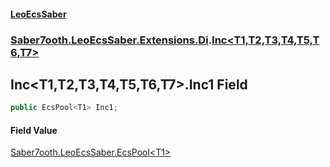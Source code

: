 #### [LeoEcsSaber](index.md 'index')
### [Saber7ooth.LeoEcsSaber.Extensions.Di](Saber7ooth.LeoEcsSaber.Extensions.Di.md 'Saber7ooth.LeoEcsSaber.Extensions.Di').[Inc&lt;T1,T2,T3,T4,T5,T6,T7&gt;](Inc_T1,T2,T3,T4,T5,T6,T7_.md 'Saber7ooth.LeoEcsSaber.Extensions.Di.Inc<T1,T2,T3,T4,T5,T6,T7>')

## Inc<T1,T2,T3,T4,T5,T6,T7>.Inc1 Field

```csharp
public EcsPool<T1> Inc1;
```

#### Field Value
[Saber7ooth.LeoEcsSaber.EcsPool&lt;](EcsPool_T_.md 'Saber7ooth.LeoEcsSaber.EcsPool<T>')[T1](Inc_T1,T2,T3,T4,T5,T6,T7_.md#Saber7ooth.LeoEcsSaber.Extensions.Di.Inc_T1,T2,T3,T4,T5,T6,T7_.T1 'Saber7ooth.LeoEcsSaber.Extensions.Di.Inc<T1,T2,T3,T4,T5,T6,T7>.T1')[&gt;](EcsPool_T_.md 'Saber7ooth.LeoEcsSaber.EcsPool<T>')